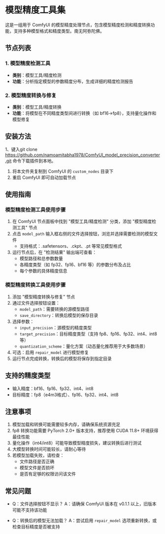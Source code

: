 # 模型精度工具集

这是一组用于 ComfyUI 的模型精度处理节点，包含模型精度检测和精度转换功能，支持多种模型格式和精度类型。南无阿弥陀佛。

## 节点列表

### 1. 模型精度检测工具
- **类别**：模型工具/精度检测
- **功能**：分析指定模型的参数精度分布，生成详细的精度检测报告

### 2. 模型精度转换与修复
- **类别**：模型工具/精度转换
- **功能**：将模型在不同精度类型间进行转换（如 bf16→fp8），支持量化操作和模型修复

## 安装方法
1、键入git clone https://github.com/namoamitabha1978/ComfyUI_model_precision_converter.git 命令下载插件到本地。
1. 将本文件夹复制到 ComfyUI 的 `custom_nodes` 目录下
2. 重启 ComfyUI 即可自动加载节点

## 使用指南

### 模型精度检测工具使用步骤
1. 在 ComfyUI 节点面板中找到 "模型工具/精度检测" 分类，添加 "模型精度检测工具" 节点
2. 点击 `model_path` 输入框右侧的文件选择按钮，浏览并选择需要检测的模型文件
   - 支持格式：.safetensors、.ckpt、.pt 等常见模型格式
3. 运行节点后，在 "检测结果" 输出端可查看：
   - 模型路径和总参数数量
   - 各精度类型（如 fp32、fp16、bf16 等）的参数分布及占比
   - 每个参数的具体精度信息

### 模型精度转换工具使用步骤
1. 添加 "模型精度转换与修复" 节点
2. 通过文件选择按钮设置：
   - `model_path`：需要转换的源模型路径
   - `save_directory`：转换后模型的保存目录
3. 选择参数：
   - `input_precision`：源模型的精度类型
   - `target_precision`：目标精度类型（支持 fp8、fp16、fp32、int4、int8 等）
   - `quantization_scheme`：量化方案（动态量化推荐用于大多数场景）
4. 可选：启用 `repair_model` 进行模型修复
5. 运行节点完成转换，转换后的模型将保存到指定目录

## 支持的精度类型
- 输入精度：bf16、fp16、fp32、int4、int8
- 目标精度：fp8（e4m3格式）、fp16、fp32、int4、int8

## 注意事项
1. 模型加载和转换可能需要较多内存，请确保系统资源充足
2. fp8 转换功能需要 PyTorch 2.0+ 版本支持，推荐使用 CUDA 11.8+ 环境获得最佳性能
3. 量化操作（int4/int8）可能导致模型精度损失，建议转换后进行测试
4. 大模型转换时间可能较长，请耐心等待
5. 若模型加载失败，请检查：
   - 文件路径是否正确
   - 模型文件是否损坏
   - 是否有足够的权限访问该文件

## 常见问题
- Q：文件选择按钮不显示？
  A：请确保 ComfyUI 版本在 v0.1.1 以上，旧版本可能不支持该功能

- Q：转换后的模型无法加载？
  A：尝试启用 `repair_model` 选项重新转换，或检查目标精度是否被支持

